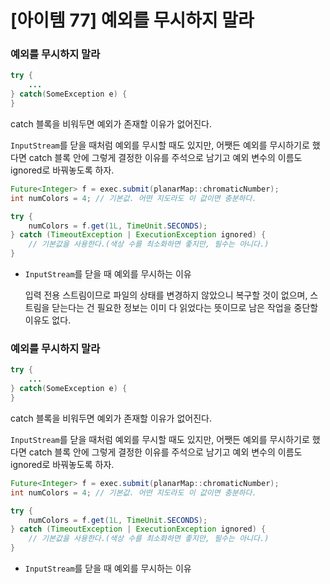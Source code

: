 # [아이템 77] 예외를 무시하지 말라

### 예외를 무시하지 말라

```java
try {
    ...
} catch(SomeException e) {
}
```

catch 블록을 비워두면 예외가 존재할 이유가 없어진다.

`InputStream`를 닫을 때처럼 예외를 무시할 때도 있지만, 어쨋든 예외를 무시하기로 했다면 catch 블록 안에 그렇게 결정한 이유를 주석으로 남기고 예외 변수의 이름도 ignored로 바꿔놓도록 하자.

```java
Future<Integer> f = exec.submit(planarMap::chromaticNumber);
int numColors = 4; // 기본값. 어떤 지도라도 이 값이면 충분하다.

try {
	numColors = f.get(1L, TimeUnit.SECONDS);
} catch (TimeoutException | ExecutionException ignored) {
	// 기본값을 사용한다.(색상 수를 최소화하면 좋지만, 필수는 아니다.)
}
```

- `InputStream`를 닫을 때 예외를 무시하는 이유

  입력 전용 스트림이므로 파일의 상태를 변경하지 않았으니 복구할 것이 없으며, 스트림을 닫는다는 건 필요한 정보는 이미 다 읽었다는 뜻이므로 남은 작업을 중단할 이유도 없다.


### 예외를 무시하지 말라

```java
try {
    ...
} catch(SomeException e) {
}
```

catch 블록을 비워두면 예외가 존재할 이유가 없어진다.

`InputStream`를 닫을 때처럼 예외를 무시할 때도 있지만, 어쨋든 예외를 무시하기로 했다면 catch 블록 안에 그렇게 결정한 이유를 주석으로 남기고 예외 변수의 이름도 ignored로 바꿔놓도록 하자.

```java
Future<Integer> f = exec.submit(planarMap::chromaticNumber);
int numColors = 4; // 기본값. 어떤 지도라도 이 값이면 충분하다.

try {
	numColors = f.get(1L, TimeUnit.SECONDS);
} catch (TimeoutException | ExecutionException ignored) {
	// 기본값을 사용한다.(색상 수를 최소화하면 좋지만, 필수는 아니다.)
}
```

- `InputStream`를 닫을 때 예외를 무시하는 이유

